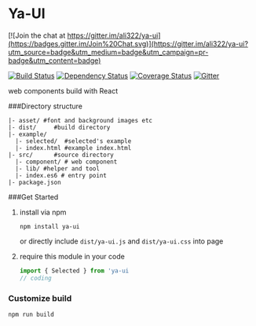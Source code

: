 Ya-UI
===

[![Join the chat at https://gitter.im/ali322/ya-ui](https://badges.gitter.im/Join%20Chat.svg)](https://gitter.im/ali322/ya-ui?utm_source=badge&utm_medium=badge&utm_campaign=pr-badge&utm_content=badge)

[![Build Status](https://travis-ci.org/ali322/ya-ui.svg)](https://travis-ci.org/ali322/ya-ui)
[![Dependency Status](https://gemnasium.com/ali322/ya-ui.svg)](https://gemnasium.com/ali322/ya-ui)
[![Coverage Status](https://coveralls.io/repos/ali322/ya-ui/badge.svg?branch=master&service=github)](https://coveralls.io/github/ali322/ya-ui?branch=master)
[![Gitter](https://badges.gitter.im/Join%20Chat.svg)](https://gitter.im/ali322/ya-ui?utm_source=badge&utm_medium=badge&utm_campaign=pr-badge)

web components build with React

###Directory structure


```
|- asset/ #font and background images etc
|- dist/     #build directory
|- example/
  |- selected/  #selected's example
  |- index.html #example index.html
|- src/      #source directory
  |- component/ # web component
  |- lib/ #helper and tool
  |- index.es6 # entry point
|- package.json
```

###Get Started

1. install via npm

    ```shell
    npm install ya-ui
    ```
    or directly include `dist/ya-ui.js` and `dist/ya-ui.css` into page
2. require this module in your code

    ```javascript
    import { Selected } from 'ya-ui
    // coding
    ```

### Customize build
  ```shell
  npm run build
  ```
